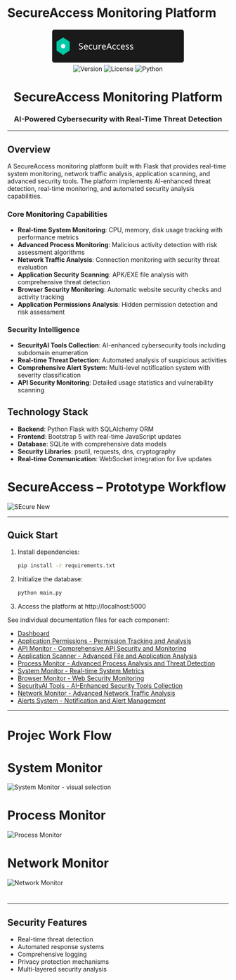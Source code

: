 # SecureAccess Monitoring Platform

<p align="center">
  <img src="https://github.com/project-CY033/SecureAccess/raw/main/image/secureaccess-logo.svg" alt="SecureAccess Animated Logo" width="300">
  <br>
  <img src="https://img.shields.io/badge/version-1.0.0-blue" alt="Version">
  <img src="https://img.shields.io/badge/license-MIT-green" alt="License">
  <img src="https://img.shields.io/badge/python-3.8%2B-blueviolet" alt="Python">
</p>

<h1 align="center">SecureAccess Monitoring Platform</h1>
<h3 align="center">AI-Powered Cybersecurity with Real-Time Threat Detection</h3>

---

 


## Overview
A SecureAccess monitoring platform built with Flask that provides real-time system monitoring, network traffic analysis, application scanning, and advanced security tools. The platform implements AI-enhanced threat detection, real-time monitoring, and automated security analysis capabilities.

### Core Monitoring Capabilities
- **Real-time System Monitoring**: CPU, memory, disk usage tracking with performance metrics
- **Advanced Process Monitoring**: Malicious activity detection with risk assessment algorithms
- **Network Traffic Analysis**: Connection monitoring with security threat evaluation
- **Application Security Scanning**: APK/EXE file analysis with comprehensive threat detection
- **Browser Security Monitoring**: Automatic website security checks and activity tracking
- **Application Permissions Analysis**: Hidden permission detection and risk assessment


### Security Intelligence
- **SecurityAI Tools Collection**: AI-enhanced cybersecurity tools including subdomain enumeration
- **Real-time Threat Detection**: Automated analysis of suspicious activities
- **Comprehensive Alert System**: Multi-level notification system with severity classification
- **API Security Monitoring**: Detailed usage statistics and vulnerability scanning

## Technology Stack

- **Backend**: Python Flask with SQLAlchemy ORM
- **Frontend**: Bootstrap 5 with real-time JavaScript updates
- **Database**: SQLite with comprehensive data models
- **Security Libraries**: psutil, requests, dns, cryptography
- **Real-time Communication**: WebSocket integration for live updates





# SecureAccess – Prototype Workflow 


![SEcure New](https://github.com/user-attachments/assets/88815e17-44d5-44ee-be78-4793df5ad976)



---

## Quick Start

1. Install dependencies:
   ```bash
   pip install -r requirements.txt
   ```

2. Initialize the database:
   ```bash
   python main.py
   ```

3. Access the platform at http://localhost:5000



See individual documentation files for each component:
- [Dashboard](./Doc/dashboard.md)
- [Application Permissions - Permission Tracking and Analysis](./Doc/app-permissions.md)
- [API Monitor - Comprehensive API Security and Monitoring](./Doc/api-monitor.md)
- [Application Scanner - Advanced File and Application Analysis](./Doc/app-scanner.md)
- [Process Monitor - Advanced Process Analysis and Threat Detection](./Doc/process-monitor.md)
- [System Monitor - Real-time System Metrics](./Doc/system-monitor.md)
- [Browser Monitor - Web Security Monitoring](./Doc/browser-monitor.md)
- [SecurityAI Tools - AI-Enhanced Security Tools Collection](./Doc/security-ai-scan.md)
- [Network Monitor - Advanced Network Traffic Analysis](./Doc/network-monitor.md)
- [Alerts System - Notification and Alert Management](./Doc/alerts.md)
 

--- 
# Projec Work Flow 
# System Monitor

![System Monitor - visual selection](https://github.com/user-attachments/assets/0e7259a6-f298-42fe-968f-6e304e98090b)


# Process Monitor
![Process Monitor](https://github.com/user-attachments/assets/d3c42edb-cf3f-4e8f-88c9-88afca60d97f)


# Network Monitor

![Network Monitor](https://github.com/user-attachments/assets/8b80f263-f5c7-4eb2-846c-585ce6b6c553)


# 





---


## Security Features
- Real-time threat detection
- Automated response systems
- Comprehensive logging
- Privacy protection mechanisms
- Multi-layered security analysis
